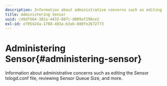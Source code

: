 ```yaml
---
description: Information about administrative concerns such as editing the Sensor txlogd.conf file, reviewing Sensor Queue Size, and more.
title: Administering Sensor
uuid: cd9df664-382a-4432-887c-d009af298ce2
exl-id: e70542da-1788-483a-b3ab-888fe2672773
---
```

# Administering Sensor{#administering-sensor}

Information about administrative concerns such as editing the Sensor txlogd.conf file, reviewing Sensor Queue Size, and more.

